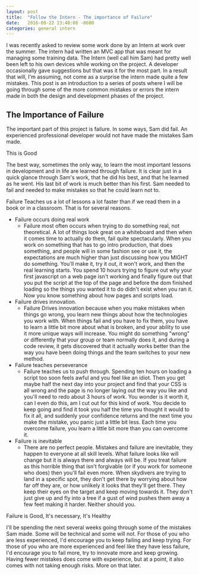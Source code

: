 ```yaml
---
layout: post
title:  "Follow the Intern - The importance of Failure"
date:   2016-09-22 13:40:08 -0600
categories: general intern
---
```


I was recently asked to review some work done by an Intern at work over the summer. The intern had written an MVC app that was meant for managing some training data. The Intern (well call him Sam) had pretty well been left to his own devices while working on the project. A developer occasionally gave suggestions but that was it for the most part. In a result that will, I'm assuming, not come as a surprise the intern made quite a few mistakes. This post is an introduction to a series of posts where I will be going through some of the more common mistakes or errors the intern made in both the design and development phases of the project. 

## The Importance of Failure

The important part of this project is failure. In some ways, Sam did fail. An experienced professional developer would not have made the mistakes Sam made.

<span class="emphasis1">This is Good</span>

The best way, sometimes the only way, to learn the most important lessons in development and in life are learned through failure. It is clear just in a quick glance through Sam's work, that he did his best, and that he learned as he went. His last bit of work is much better than his first. Sam needed to fail and needed to make mistakes so that he could learn not to.

Failure Teaches us a lot of lessons a lot faster than if we read them in a book or in a classroom. That is for several reasons.

<ul>
    <li class="parent-list-style1">Failure occurs doing real work
        <ul>
            <li class="child-list-style1">Failure most often occurs when trying to do something real, not theoretical. A lot of things look great on a whiteboard and then when it comes time to actually do them, fail quite spectacularly. When you work on something that has to go intro production, that does something, and people will in some fashion see or use it, the expectations are much higher than just discussing how you MIGHT do something. You'll make it, try it out, it won't work, and then the real learning starts. You spend 10 hours trying to figure out why your first javascript on a web page isn't working and finally figure out that you put the script at the top of the page and before the dom finished loading so the things you wanted it to do didn't exist when you ran it. Now you know something about how pages and scripts load.</li>
        </ul>
    </li>
<li class="parent-list-style1"> Failure drives innovation.
        <ul>
            <li class="child-list-style1">Failure Drives innovation because when you make mistakes when things go wrong, you learn new things about how the technologies you work with. When things fail and you have to fix them, you have to learn a little bit more about what is broken, and your ability to use it more unique ways will increase. You might do something "wrong" or differently that your group or team normally does it, and during a code review, it gets discovered that it actually works better than the way you have been doing things and the team switches to your new method.</li>
        </ul>
    </li>
    <li class="parent-list-style1">Failure teaches perseverance
        <ul>
            <li class="child-list-style1">Failure teaches us to push through. Spending ten hours on loading a script too soon feels awful and you feel like an idiot. Then you get maybe half the next day into your project and find that your CSS is all wrong and the page is no longer laying out the way you like and you'll need to redo about 3 hours of work. You wonder is it worth it, can I even do this, am I cut out for this kind of work. You decide to keep going and find it took you half the time you thought it would to fix it all, and suddenly your confidence returns and the next time you make the mistake, you panic just a little bit less. Each time you overcome failure, you learn a little bit more than you can overcome it.</li>
        </ul>
    </li>
    <li class="parent-list-style1">Failure is inevitable
        <ul>
            <li class="child-list-style1">There are no perfect people. Mistakes and failure are inevitable, they happen to everyone at all skill levels. What failure looks like will change but it is always there and always will be. If you treat failure as this horrible thing that isn't forgivable (or if you work for someone who does) then you'll fail even more. When skydivers are trying to land in a specific spot, they don't get there by worrying about how far off they are, or how unlikely it looks that they'll get there. They keep their eyes on the target and keep moving towards it. They don't just give up and fly into a tree if a gust of wind pushes them away a few feet making it harder. Neither should you.</li>
        </ul>
    </li>
</ul>

<span class="emphasis1"> Failure is Good, It's necessary, It's Healthy</span>

I'll be spending the next several weeks going through some of the mistakes Sam made. Some will be technical and some will not. For those of you who are less experienced, I'd encourage you to keep failing and keep trying. For those of you who are more experienced and feel like they have less failure, I'd encourage you to fail more, try to innovate more and keep growing. Having fewer mistakes does come with experience, but at a point, it also comes with not taking enough risks. More on that later.